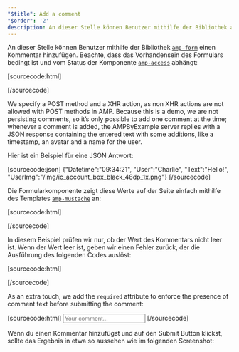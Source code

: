 ```yaml
---
"$title": Add a comment
"$order": '2'
description: An dieser Stelle können Benutzer mithilfe der Bibliothek amp-form einen Kommentar hinzufügen. Beachte, dass das Vorhandensein des Formulars bedingt ist und vom Status der Komponente amp-access abhängt …
---
```


<amp-img src="/static/img/comment.png" alt="Add comment" height="325" width="300"></amp-img>

An dieser Stelle können Benutzer mithilfe der Bibliothek [`amp-form`](../../../../documentation/components/reference/amp-form.md) einen Kommentar hinzufügen. Beachte, dass das Vorhandensein des Formulars bedingt ist und vom Status der Komponente [`amp-access`](../../../../documentation/components/reference/amp-access.md) abhängt:

[sourcecode:html]
<form amp-access="loggedIn" amp-access-hide method="post" action-xhr="<%host%>/samples_templates/comment_section/submit-comment-xhr" target="_top">
[/sourcecode]

We specify a POST method and a XHR action, as non XHR actions are not allowed with POST methods in AMP. Because this is a demo, we are not persisting comments, so it’s only possible to add one comment at the time; whenever a comment is added, the AMPByExample server replies with a JSON response containing the entered text with some additions, like a timestamp, an avatar and a name for the user.

Hier ist ein Beispiel für eine JSON Antwort:

[sourcecode:json]
{"Datetime":"09:34:21",
"User":"Charlie",
"Text":"Hello!",
"UserImg":"/img/ic_account_box_black_48dp_1x.png"}
[/sourcecode]

Die Formularkomponente zeigt diese Werte auf der Seite einfach mithilfe des Templates [`amp-mustache`](../../../../documentation/components/reference/amp-mustache.md) an:

[sourcecode:html]
<div submit-success>
  <template type="amp-mustache">
    <div class="comment-user">
      <amp-img width="44" class="user-avatar" height="44" alt="user" src="{{UserImg}}"></amp-img>
      <div class="card comment">
        <p><span class="user">{% raw %}{{User}}{% endraw %}</span><span class="date">{% raw %}{{Datetime}}{% endraw %}</span></p>
        <p>{% raw %}{{Text}}{% endraw %}</p>
      </div>
    </div>
  </template>
</div>
[/sourcecode]

In diesem Beispiel prüfen wir nur, ob der Wert des Kommentars nicht leer ist. Wenn der Wert leer ist, geben wir einen Fehler zurück, der die Ausführung des folgenden Codes auslöst:

[sourcecode:html]
<div submit-error>
  <template type="amp-mustache">
    Error! Looks like something went wrong with your comment, please try to submit it again.
  </template>
</div>
[/sourcecode]

As an extra touch, we add the `required` attribute to enforce the presence of comment text before submitting the comment:

<amp-img src="/static/img/enforce-comment.png" alt="Enforce comment" height="325" width="300"></amp-img>

[sourcecode:html]
<input type="text" class="data-input" name="text" placeholder="Your comment..." required>
[/sourcecode]

Wenn du einen Kommentar hinzufügst und auf den Submit Button klickst, sollte das Ergebnis in etwa so aussehen wie im folgenden Screenshot:

<amp-img src="/static/img/logout-button.png" alt="Comment added" height="352" width="300"></amp-img>

